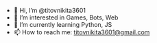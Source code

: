 - 👋 Hi, I’m @titovnikita3601
- 👀 I’m interested in Games, Bots, Web
- 🌱 I’m currently learning Python, JS
- 📫 How to reach me: titovnikita3601@gmail.com

